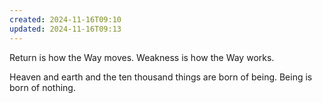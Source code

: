 ```yaml
---
created: 2024-11-16T09:10
updated: 2024-11-16T09:13
---
```



Return is how the Way moves.
Weakness is how the Way works.

Heaven and earth and the ten thousand things
are born of being.
Being is born of nothing.



